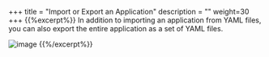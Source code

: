 +++
title = "Import or Export an Application"
description = ""
weight=30
+++
{{%excerpt%}}
In addition to importing an application from YAML files, you can also
export the entire application as a set of YAML files.

![image](/images/catalog-export-yaml.png)
{{%/excerpt%}}
